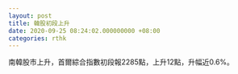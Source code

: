 ```yaml
---
layout: post
title: 韓股初段上升
date: 2020-09-25 08:24:02.000000000 +08:00
categories: rthk
---
```


南韓股市上升，首爾綜合指數初段報2285點，上升12點，升幅近0.6%。
